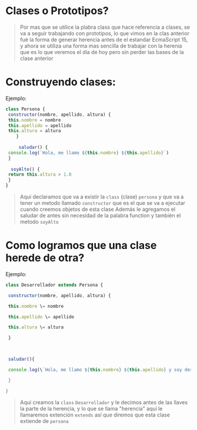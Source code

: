 # Clases o Prototipos?
> Por mas que se utilice la plabra class que hace referencia a clases, se va a seguir trabajando con prototipos, lo que vimos en la clas anterior fué la forma de generar herencia antes de el estandar EcmaScript 15, y ahora se utiliza una forma mas sencilla de trabajar con la herenia que es lo que veremos el día de hoy pero sin perder las bases de la clase anterior

# Construyendo clases:
Ejemplo:
```js
class Persona {
 constructor(nombre, apellido, altura) {
 this.nombre = nombre
 this.apellido = apellido
 this.altura = altura
	}
	
	 saludar() {
 console.log(`Hola, me llamo ${this.nombre} ${this.apellido}`)
 }
 
  soyAlto() {
 return this.altura > 1.8
 }
}
```
> Aquí declaramos que va a existir la ```class``` (clase) ```persona``` y que va a tener un metodo llamado ```constructor``` que es el que se va a ejecutar cuando creemos objetos de esta clase 
> Además le agregamos el saludar de antes sin necesidad de la palabra function y también el metodo ```soyAlto```


# Como logramos que una clase herede de otra?
Ejemplo:
```js
class Desarrollador extends Persona {

 constructor(nombre, apellido, altura) {

 this.nombre \= nombre

 this.apellido \= apellido

 this.altura \= altura

 }

  

 saludar(){

 console.log(\`Hola, me llamo ${this.nombre} ${this.apellido} y soy desarrollador\`)

 }

}
```

> Aquí creamos la ```class``` ```Desarrollador``` y le decimos antes de las llaves la parte de la herencia, y lo que se llama "herencia" aquí le llamaremos extención ```extends``` así que diremos que esta clase extiende de ```persona```

>